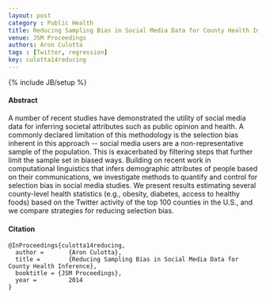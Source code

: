 ```yaml
---
layout: post
category : Public Health
title: Reducing Sampling Bias in Social Media Data for County Health Inference
venue: JSM Proceedings
authors: Aron Culotta
tags : [Twitter, regression]
key: culotta14reducing
---
```

{% include JB/setup %}
#### Abstract

A number of recent studies have demonstrated the utility of social media data for inferring societal attributes such as public opinion and health. A commonly declared limitation of this methodology is the selection bias inherent in this approach -- social media users are a non-representative sample of the population. This is exacerbated by filtering steps that further limit the sample set in biased ways. Building on recent work in computational linguistics that infers demographic attributes of people based on their communications, we investigate methods to quantify and control for selection bias in social media studies. We present results estimating several county-level health statistics (e.g., obesity, diabetes, access to healthy foods) based on the Twitter activity of the top 100 counties in the U.S., and we compare strategies for reducing selection bias.

#### Citation

	@InProceedings{culotta14reducing,
      author =       {Aron Culotta},
      title =        {Reducing Sampling Bias in Social Media Data for County Health Inference},
      booktitle = {JSM Proceedings},
      year =         2014
    }

